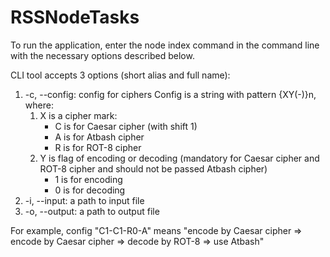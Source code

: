 # RSSNodeTasks

To run the application, enter the node index command in the command line with the necessary options described below.

CLI tool accepts 3 options (short alias and full name):

1. -c, --config: config for ciphers Config is a string with pattern {XY(-)}n, where:
    1. X is a cipher mark:
        - C is for Caesar cipher (with shift 1)
        - A is for Atbash cipher
        - R is for ROT-8 cipher
    2. Y is flag of encoding or decoding (mandatory for Caesar cipher and ROT-8 cipher and should not be passed Atbash cipher)
        - 1 is for encoding
        - 0 is for decoding
2. -i, --input: a path to input file
3. -o, --output: a path to output file

For example, config "C1-C1-R0-A" means "encode by Caesar cipher => encode by Caesar cipher => decode by ROT-8 => use Atbash"